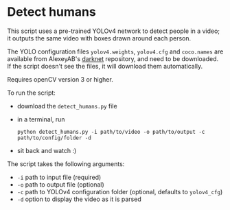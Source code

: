 # Detect humans

This script uses a pre-trained YOLOv4 network to detect people in a video; it outputs the same video with boxes drawn around each person. 

The YOLO configuration files `yolov4.weights`, `yolov4.cfg` and `coco.names` are available from AlexeyAB's [darknet](https://github.com/AlexeyAB/darknet) repository, and need to be downloaded.
If the script doesn't see the files, it will download them automatically.

Requires openCV version 3 or higher.



To run the script:

- download the `detect_humans.py` file

- in a terminal, run 

  ```python detect_humans.py -i path/to/video -o path/to/output -c path/to/config/folder -d```

- sit back and watch :)

The script takes the following arguments:
 - `-i` path to input file (required)
 - `-o` path to output file (optional)
 - `-c` path to YOLOv4 configuration folder (optional, defaults to `yolov4_cfg`)
 - `-d` option to display the video as it is parsed

  
